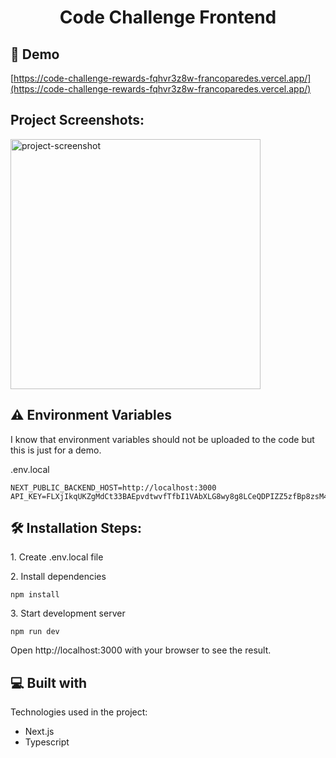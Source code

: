 <h1 align="center" id="title">Code Challenge Frontend</h1>

<h2>🚀 Demo</h2>

[https://code-challenge-rewards-fqhvr3z8w-francoparedes.vercel.app/](https://code-challenge-rewards-fqhvr3z8w-francoparedes.vercel.app/)

<h2>Project Screenshots:</h2>

<img src="https://res.cloudinary.com/djlgdovna/image/upload/v1694718710/Screenshot_at_Sep_14_21-11-33_h3uz7b.png" alt="project-screenshot" width="400" height="400/">

<h2>⚠️ Environment Variables</h2>

I know that environment variables should not be uploaded to the code but this is just for a demo.

.env.local
```
NEXT_PUBLIC_BACKEND_HOST=http://localhost:3000
API_KEY=FLXjIkqUKZgMdCt33BAEpvdtwvfTfbI1VAbXLG8wy8g8LCeQDPIZZ5zfBp8zsM4p3CgumsoyPwKUfmtjCERgwCwDrY4x_7icWzLVm7G1URaedaMExP05F76CofgCZXYx
```

<h2>🛠️ Installation Steps:</h2>

<p>1. Create .env.local file</p>
<p>2. Install dependencies</p>

```
npm install
```

<p>3. Start development server</p>

```
npm run dev
```

Open http://localhost:3000 with your browser to see the result.

<h2>💻 Built with</h2>

Technologies used in the project:

- Next.js
- Typescript
